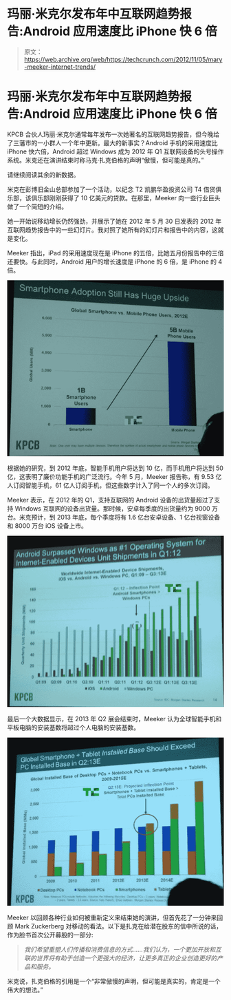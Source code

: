 # 玛丽·米克尔发布年中互联网趋势报告:Android 应用速度比 iPhone 快 6 倍

> 原文：<https://web.archive.org/web/https://techcrunch.com/2012/11/05/mary-meeker-internet-trends/>

# 玛丽·米克尔发布年中互联网趋势报告:Android 应用速度比 iPhone 快 6 倍

KPCB 合伙人玛丽·米克尔通常每年发布一次她著名的互联网趋势报告，但今晚给了三藩市的一小群人一个年中更新。最大的新事实？Android 手机的采用速度比 iPhone 快六倍，Android 超过 Windows 成为 2012 年 Q1 互联网设备的头号操作系统。米克还在演讲结束时称马克·扎克伯格的声明“傲慢，但可能是真的。”

请继续阅读其余的新数据。

米克在彭博旧金山总部参加了一个活动，以纪念 T2 凯鹏华盈投资公司 T4 借贷俱乐部，该俱乐部刚刚获得了 10 亿美元的贷款。在那里，Meeker 向一些行业巨头做了一个简短的介绍。

她一开始说移动增长仍然强劲，并展示了她在 2012 年 5 月 30 日发表的 2012 年互联网趋势报告中的一些幻灯片。我对照了她所有的幻灯片和报告中的内容，这就是变化。

Meeker 指出，iPad 的采用速度现在是 iPhone 的五倍，比她五月份报告中的三倍还要快。与此同时，Android 用户的增长速度是 iPhone 的 6 倍，是 iPhone 的 4 倍。

[![](img/11753df855531be759577342509afdbb.png "Smartphone Adoption")](https://web.archive.org/web/20230305214821/https://techcrunch.com/2012/11/05/mary-meeker-internet-trends/smartphone-adoption-2/)

根据她的研究，到 2012 年底，智能手机用户将达到 10 亿，而手机用户将达到 50 亿，这表明了廉价功能手机的广泛流行。今年 5 月，Meeker 报告称，有 9.53 亿人订阅智能手机，61 亿人订阅手机，但这些数字计入了同一个人的多次订阅。

Meeker 表示，在 2012 年的 Q1，支持互联网的 Android 设备的出货量超过了支持 Windows 互联网的设备出货量。那时候，安卓每季度的出货量约为 9000 万台。米克预计，到 2013 年底，每个季度将有 1.6 亿台安卓设备、1 亿台视窗设备和 8000 万台 iOS 设备上市。

[![](img/18d807479d96c0c2b9edd974452ec012.png "Android Surpasses Windows")](https://web.archive.org/web/20230305214821/https://techcrunch.com/2012/11/05/mary-meeker-internet-trends/android-surpasses-windows-3/)

最后一个大数据显示，在 2013 年 Q2 展会结束时，Meeker 认为全球智能手机和平板电脑的安装基数将超过个人电脑的安装基数。

[![](img/93ff2b269f9160b27f6b4a1f6c635180.png "Tablet Base")](https://web.archive.org/web/20230305214821/https://techcrunch.com/2012/11/05/mary-meeker-internet-trends/tablet-base-2/)

Meeker 以回顾各种行业如何被重新定义来结束她的演讲，但首先花了一分钟来回顾 Mark Zuckerberg 对移动的看法。以下是扎克在给潜在股东的信中所说的话，作为脸书首次公开募股的一部分:

> *我们希望重塑人们传播和消费信息的方式……我们认为，一个更加开放和互联的世界将有助于创造一个更强大的经济，让更多真正的企业创造更好的产品和服务。*

米克说，扎克伯格的引用是一个“非常傲慢的声明，但可能是真实的，肯定是一个伟大的想法。”